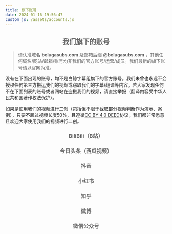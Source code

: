 ```yaml
---
title: 旗下账号
date: 2024-01-16 19:56:47
custom_js: /assets/accounts.js
---
```


<h2 style="color: #696969; text-align: center;">我们旗下的账号</h2>

> 请认准域名 **belugasubs.com** 及邮箱后缀 **@belugasubs.com** ，其他任何域名/网站/邮箱/账号均非我们的官方账号/运营/成员。我们最新的旗下账号请以官网为准。

没有在下面出现的账号，均不是白鲸字幕组旗下的官方账号。我们未曾也永远不会授权任何第三方搬运我们的视频或窃取我们的字幕/翻译等内容。若大家发现任何不在下面列表的账号或者网站在盗搬我们的视频，请直接举报（翻译内容受中华人民共和国著作权法保护）。

如果是使用我们的视频进行二创（包括但不限于截取部分视频判断作为演示、案例），只要不超过视频长度50%，且遵循<a href="https://creativecommons.org/licenses/by/4.0/deed.zh-hans" target="_blank">CC BY 4.0 DEED</a>协议，我们都非常愿意且欢迎大家使用我们的视频进行二创。

<h3 style="color: #696969; text-align: center;">BiliBili（B站）</h3>
<div id="accounts-bilibili"></div>

<h3 style="color: #696969; text-align: center;">今日头条（西瓜视频）</h3>
<div id="accounts-jinritoutiao"></div>

<h3 style="color: #696969; text-align: center;">抖音</h3>
<div id="accounts-douyin"></div>

<h3 style="color: #696969; text-align: center;">小红书</h3>
<div id="accounts-xiaohongshu"></div>

<h3 style="color: #696969; text-align: center;">知乎</h3>
<div id="accounts-zhihu"></div>

<h3 style="color: #696969; text-align: center;">微博</h3>
<div id="accounts-weibo"></div>

<h3 style="color: #696969; text-align: center;">微信公众号</h3>
<div id="accounts-wechat"></div>
